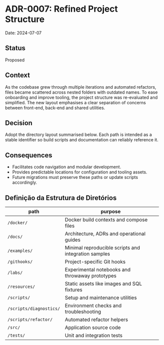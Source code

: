 # ADR-0007: Refined Project Structure

Date: 2024-07-07

## Status

Proposed

## Context

As the codebase grew through multiple iterations and automated refactors, files became scattered across nested folders with outdated names. To ease onboarding and improve tooling, the project structure was re-evaluated and simplified. The new layout emphasises a clear separation of concerns between front-end, back-end and shared utilities.

## Decision

Adopt the directory layout summarised below. Each path is intended as a stable identifier so build scripts and documentation can reliably reference it.

## Consequences

* Facilitates code navigation and modular development.
* Provides predictable locations for configuration and tooling assets.
* Future migrations must preserve these paths or update scripts accordingly.

## Definição da Estrutura de Diretórios

| path | purpose |
| ---- | ------- |
| `/docker/` | Docker build contexts and compose files |
| `/docs/` | Architecture, ADRs and operational guides |
| `/examples/` | Minimal reproducible scripts and integration samples |
| `/githooks/` | Project-specific Git hooks |
| `/labs/` | Experimental notebooks and throwaway prototypes |
| `/resources/` | Static assets like images and SQL fixtures |
| `/scripts/` | Setup and maintenance utilities |
| `/scripts/diagnostics/` | Environment checks and troubleshooting |
| `/scripts/refactor/` | Automated refactor helpers |
| `/src/` | Application source code |
| `/tests/` | Unit and integration tests |
